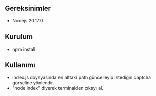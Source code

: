 ## Gereksinimler

- Nodejs 20.17.0

## Kurulum

- npm install

## Kullanımı

- index.js doysyasında en alttaki path güncelleyip istediğin captcha görseline yönlendir.
- "node index" diyerek terminalden çıktıyı al.
